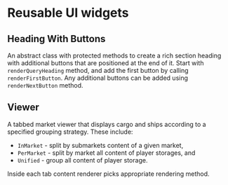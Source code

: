 # Reusable UI widgets

## Heading With Buttons

An abstract class with protected methods to create a rich section heading with additional buttons that are positioned at the end of it.
Start with `renderQueryHeading` method, and add the first button by calling `renderFirstButton`.
Any additional buttons can be added using `renderNextButton` method.

## Viewer

A tabbed market viewer that displays cargo and ships according to a specified grouping strategy. These include:

- `InMarket` - split by submarkets content of a given market,
- `PerMarket` - split by market all content of player storages, and
- `Unified` - group all content of player storage.

Inside each tab content renderer picks appropriate rendering method.
